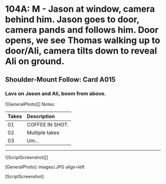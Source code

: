 # 104A: M - Jason at window, camera behind him. Jason goes to door, camera pands and follows him. Door opens, we see Thomas walking up to door/Ali, camera tilts down to reveal Ali on ground.

## Shoulder-Mount Follow: Card A015

### Lavs on Jason and Ali, boom from above.

![GeneralPhoto][]
Notes: 

| Takes | Description |
|:---|:----|
| 01 | COFFEE IN SHOT. |
| 02 | Multiple takes |
| 03 | Um... |

----

![ScriptScreenshot][]


[GeneralPhoto]:  images/.JPG align=left

[ScriptScreenshot]: 